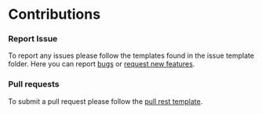 # Contributions

### Report Issue
To report any issues please follow the templates found in the issue template folder. Here you can report [bugs](https://github.com/Marwan01/covid-helpline/blob/master/.github/ISSUE_TEMPLATE/bug_report.md) or [request new features](https://github.com/Marwan01/covid-helpline/blob/master/.github/ISSUE_TEMPLATE/feature_request.md).

### Pull requests
To submit a pull request please follow the [pull rest template](https://github.com/Marwan01/covid-helpline/blob/master/.github/PULL_REQUEST_TEMPLATE.md).
